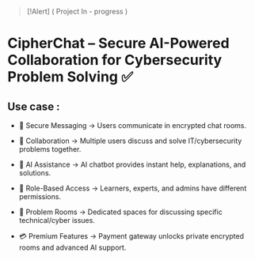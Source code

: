> [!Alert] ( Project In - progress ) 

# CipherChat – Secure AI-Powered Collaboration for Cybersecurity Problem Solving ✅

## **Use case :** 
* 🔐 Secure Messaging → Users communicate in encrypted chat rooms.

* 🤝 Collaboration → Multiple users discuss and solve IT/cybersecurity problems together.

* 🤖 AI Assistance → AI chatbot provides instant help, explanations, and solutions.

* 👤 Role-Based Access → Learners, experts, and admins have different permissions.

* 📂 Problem Rooms → Dedicated spaces for discussing specific technical/cyber issues.

* 💳 Premium Features → Payment gateway unlocks private encrypted rooms and advanced AI support. 